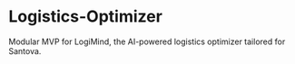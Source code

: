 # Logistics-Optimizer
Modular MVP for LogiMind, the AI-powered logistics optimizer tailored for Santova.
